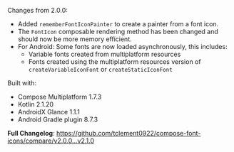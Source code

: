 Changes from 2.0.0:
- Added `rememberFontIconPainter` to create a painter from a font icon.
- The `FontIcon` composable rendering method has been changed and should now be more memory efficient.
- For Android: Some fonts are now loaded asynchronously, this includes:
  - Variable fonts created from multiplatform resources
  - Fonts created using the multiplatform resources version of `createVariableIconFont` or `createStaticIconFont`

Built with:
- Compose Multiplatform 1.7.3
- Kotlin 2.1.20
- AndroidX Glance 1.1.1
- Android Gradle plugin 8.7.3

**Full Changelog**: https://github.com/tclement0922/compose-font-icons/compare/v2.0.0...v2.1.0